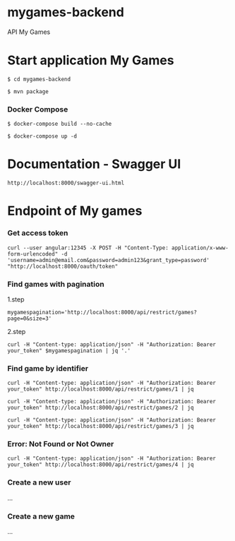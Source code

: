 # mygames-backend
API My Games

# Start application My Games
~~~
$ cd mygames-backend
~~~

~~~
$ mvn package
~~~

### Docker Compose 

~~~
$ docker-compose build --no-cache
~~~

~~~
$ docker-compose up -d
~~~

# Documentation - Swagger UI

~~~
http://localhost:8000/swagger-ui.html
~~~ 

# Endpoint of My games

### Get access token 
~~~
curl --user angular:12345 -X POST -H "Content-Type: application/x-www-form-urlencoded" -d 'username=admin@email.com&password=admin123&grant_type=password' "http://localhost:8000/oauth/token"
~~~

### Find games with pagination

1.step
~~~
mygamespagination='http://localhost:8000/api/restrict/games?page=0&size=3'
~~~
2.step
~~~
curl -H "Content-type: application/json" -H "Authorization: Bearer your_token" $mygamespagination | jq '.'
~~~

### Find game by identifier

~~~
curl -H "Content-type: application/json" -H "Authorization: Bearer your_token" http://localhost:8000/api/restrict/games/1 | jq

curl -H "Content-type: application/json" -H "Authorization: Bearer your_token" http://localhost:8000/api/restrict/games/2 | jq

curl -H "Content-type: application/json" -H "Authorization: Bearer your_token" http://localhost:8000/api/restrict/games/3 | jq
~~~

### Error: Not Found or Not Owner

~~~ 
curl -H "Content-type: application/json" -H "Authorization: Bearer your_token" http://localhost:8000/api/restrict/games/4 | jq
~~~

### Create a new user
...

### Create a new game
...


